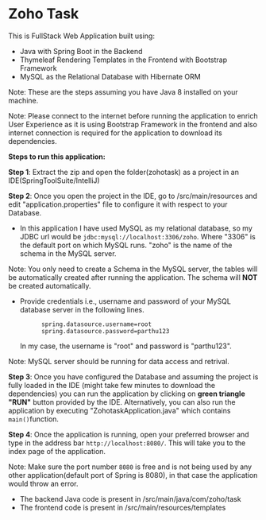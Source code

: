 # Zoho Task
This is FullStack Web Application built using:
- Java with Spring Boot in the Backend
- Thymeleaf Rendering Templates in the Frontend with Bootstrap Framework
- MySQL as the Relational Database with Hibernate ORM

Note: These are the steps assuming you have Java 8 installed on your machine.

Note: Please connect to the internet before running the application to enrich User Experience as it is using Bootstrap Framework in the frontend and also internet connection is required for the application to download its dependencies.

**Steps to run this application:**

**Step 1**: Extract the zip and open the folder(zohotask) as a project in an IDE(SpringToolSuite/IntelliJ)

**Step 2**: Once you open the project in the IDE, go to /src/main/resources and edit "application.properties" file to configure it with respect to your Database.

- In this application I have used MySQL as my relational database, so my JDBC url would be ```jdbc:mysql://localhost:3306/zoho```. Where "3306" is the default port on which MySQL runs. "zoho" is the name of the schema in the MySQL server.

Note: You only need to create a Schema in the MySQL server, the tables will be automatically created after running the application. The schema will **NOT** be created automatically.

- Provide credentials i.e., username and password of your MySQL database server in the following lines.

			spring.datasource.username=root
			spring.datasource.password=parthu123

	In my case, the username is "root" and password is "parthu123".

Note: MySQL server should be running for data access and retrival.

**Step 3**: Once you have configured the Database and assuming the project is fully loaded in the IDE (might take few minutes to download the dependencies) you can run the application by clicking on **green triangle "RUN"** button provided by the IDE. Alternatively, you can also run the application by executing "ZohotaskApplication.java" which contains ```main()```function. 

**Step 4**: Once the application is running, open your preferred browser and type in the address bar ```http://localhost:8080/```. This will take you to the index page of the application.

Note: Make sure the port number ```8080``` is free and is not being used by any other application(default port of Spring is 8080), in that case the application would throw an error.
	
- The backend Java code is present in /src/main/java/com/zoho/task
- The frontend code is present in /src/main/resources/templates